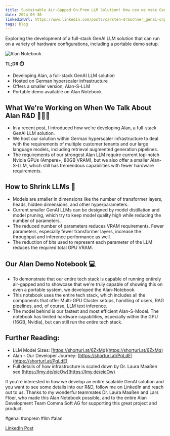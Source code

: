 ```yaml
---
title: Sustainable Air-Gapped On-Prem LLM Solution! How can we make GenAI available on almost any hardware, and how is it also available as a portable demo on our Alan Notebook 
date: 2024-09-30
linkedInUrl: https://www.linkedin.com/posts/carsten-draschner_genai-onprem-llm-activity-7233851548349444097-lF4N?utm_source=share&utm_medium=member_desktop
tags: blog
---
```


Exploring the development of a full-stack GenAI LLM solution that can run on a variety of hardware configurations, including a portable demo setup.

![Alan Notebook](/img/blog_images/1724684606019.jpeg)

**TL;DR ⏱️**
- Developing Alan, a full-stack GenAI LLM solution
- Hosted on German hyperscaler infrastructure
- Offers a smaller version, Alan-S-LLM
- Portable demo available on Alan Notebook

<!-- excerpt -->

## What We're Working on When We Talk About Alan R&D 👨🏼‍💻

- In a recent post, I introduced how we're developing Alan, a full-stack GenAI LLM solution.
- We host our solution within German hyperscaler infrastructure to deal with the requirements of multiple customer tenants and our large language models, including retrieval augmented generation pipelines.
- The requirements of our strongest Alan LLM require current top-notch Nvidia GPUs (Ampere+, 80GB VRAM), but we also offer a smaller Alan-S-LLM, which still has tremendous capabilities with fewer hardware requirements.

## How to Shrink LLMs 🤖

- Models are smaller in dimensions like the number of transformer layers, heads, hidden dimensions, and other hyperparameters.
- Current smaller GenAI LLMs can be designed by model distillation and model pruning, which try to keep model quality high while reducing the number of parameters.
- The reduced number of parameters reduces VRAM requirements. Fewer parameters, especially fewer transformer layers, increase the throughput and inference performance as well.
- The reduction of bits used to represent each parameter of the LLM reduces the required total GPU VRAM.

## Our Alan Demo Notebook 💻

- To demonstrate that our entire tech stack is capable of running entirely air-gapped and to showcase that we're truly capable of showing this on even a portable system, we developed the Alan-Notebook.
- This notebook uses the entire tech stack, which includes all the components that offer Multi-GPU Cluster setups, handling of users, RAG pipelines, and, of course, LLM text inference.
- The model behind is our fastest and most efficient Alan-S-Model. The notebook has limited hardware capabilities, especially within the GPU (16GB, Nvidia), but can still run the entire tech stack.

## Further Reading:

- LLM Model Sizes: [https://shorturl.at/6ZxMq](https://shorturl.at/6ZxMq)
- Alan - Our Developer Journey: [https://shorturl.at/PqLdE](https://shorturl.at/PqLdE)
- Full details of how infrastructure is scaled down by Dr. Laura Maaßen see [https://lmy.de/eicOw](https://lmy.de/eicOw)

If you're interested in how we develop an entire scalable GenAI solution and you want to see some details into our R&D, follow me on LinkedIn and reach out to us. Thanks to my wonderful teammates Dr. Laura Maaßen and Lars Flöer, who made this Alan Notebook possible, and to the entire Alan Development Team Comma Soft AG for supporting this great project and product.

#genai #onprem #llm #alan

[LinkedIn Post](https://www.linkedin.com/posts/carsten-draschner_genai-onprem-llm-activity-7233851548349444097-lF4N?utm_source=share&utm_medium=member_desktop)
